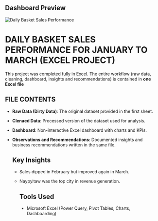 ## Dashboard Preview
![Daily Basket Sales Performance](https://github.com/user-attachments/assets/61fccb29-940e-4730-a82d-6ecf2c225990)


# DAILY BASKET SALES PERFORMANCE FOR JANUARY TO MARCH (EXCEL PROJECT)
This project was completed fully in Excel. The entire workflow (raw data, cleaning, dashboard, insights and recommendations) is contained in **one Excel file**

## FILE CONTENTS
- **Raw Data (Dirty Data)**: The original dataset provided in the first sheet.
- **Clenaed Data**: Processed version of the dataset used for analysis.
- **Dashboard**: Non-interactive Excel dashboard with charts and KPIs.
- **Observations and Recommendations**: Documented insights and business recommendations written in the same file.

  ## Key Insights
  - Sales dipped in February but improved again in March.
  - Naypyitaw was the top city in revenue generation.
 
    ## Tools Used
    - Microsoft Excel (Power Query, Pivot Tables, Charts, Dashboarding)

  
